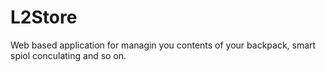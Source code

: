 # L2Store
Web based application for managin you contents of your backpack, smart spiol conculating and so on.
